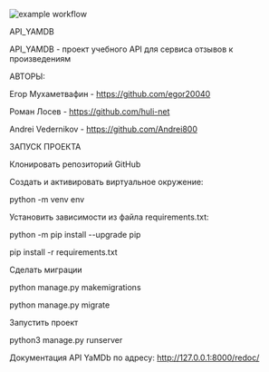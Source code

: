![example workflow](https://github.com/huli-net/yamdb_final/actions/workflows/yamdb_workflow.yaml/badge.svg)

API_YAMDB

API_YAMDB - проект учебного API для сервиса отзывов к произведениям

АВТОРЫ:

Егор Мухаметвафин - https://github.com/egor20040

Роман Лосев - https://github.com/huli-net

Andrei Vedernikov - https://github.com/Andrei800


ЗАПУСК ПРОЕКТА


Клонировать репозиторий GitHub


Cоздать и активировать виртуальное окружение:

python -m venv env


Установить зависимости из файла requirements.txt:

python -m pip install --upgrade pip

pip install -r requirements.txt


Сделать миграции

python manage.py makemigrations

python manage.py migrate


Запустить проект

python3 manage.py runserver

Документация API YaMDb по адресу: http://127.0.0.1:8000/redoc/

